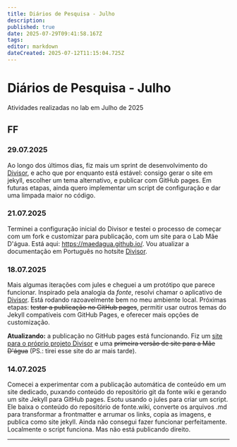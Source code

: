 ```yaml
---
title: Diários de Pesquisa - Julho
description: 
published: true
date: 2025-07-29T09:41:58.167Z
tags: 
editor: markdown
dateCreated: 2025-07-12T11:15:04.725Z
---
```


# Diários de Pesquisa - Julho

Atividades realizadas no lab em Julho de 2025

## FF 

### 29.07.2025

Ao longo dos últimos dias, fiz mais um sprint de desenvolvimento do [Divisor](/projetos/divisor), e acho que por enquanto está estável: consigo gerar o site em jekyll, escolher um tema alternativo, e publicar com GitHub pages. Em futuras etapas, ainda quero implementar um script de configuração e dar uma limpada maior no código.

### 21.07.2025

Terminei a configuração inicial do Divisor e testei o processo de começar com um fork e customizar para publicação, com um site para o Lab Mãe D'água. Está aqui: https://maedagua.github.io/. Vou atualizar a documentação em Português no hotsite [Divisor](https://fonte-wiki.github.io/Divisor/).

### 18.07.2025

Mais algumas iterações com jules e cheguei a um protótipo que parece funcionar. Inspirado pela analogia da *fonte*, resolvi chamar o aplicativo de [Divisor](/projetos/divisor). Está rodando razoavelmente bem no meu ambiente local. Próximas etapas: ~~testar a publicação no GitHub pages~~, permitir usar outros temas do Jekyll compatíveis com GitHub Pages, e oferecer mais opções de customização.

**Atualizando:** a publicação no GitHub pages está funcionando. Fiz um [site para o próprio projeto Divisor](https://fonte-wiki.github.io/Divisor/) e uma ~~primeira versão de site para a Mãe D'água~~ (PS.: tirei esse site do ar mais tarde).

### 14.07.2025

Comecei a experimentar com a publicação automática de conteúdo em um site dedicado, puxando conteúdo do repositório git da fonte wiki e gerando um site Jekyll para GitHub pages. Esotu usando o jules para criar um script. Ele baixa o conteúdo do repositório de fonte.wiki, converte os arquivos .md para transformar a frontmatter e arrumar os links, copia as imagens, e publica como site jekyll. Ainda não consegui fazer funcionar perfeitamente. Localmente o script funciona. Mas não está publicando direito.

---